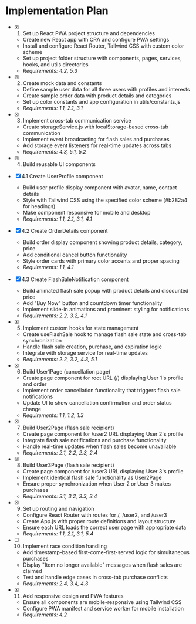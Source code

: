# Implementation Plan

- [x] 1. Set up React PWA project structure and dependencies





  - Create new React app with CRA and configure PWA settings
  - Install and configure React Router, Tailwind CSS with custom color scheme
  - Set up project folder structure with components, pages, services, hooks, and utils directories
  - _Requirements: 4.2, 5.3_

- [x] 2. Create mock data and constants





  - Define sample user data for all three users with profiles and interests
  - Create sample order data with product details and categories
  - Set up color constants and app configuration in utils/constants.js
  - _Requirements: 1.1, 2.1, 3.1_


- [x] 3. Implement cross-tab communication service




  - Create storageService.js with localStorage-based cross-tab communication
  - Implement event broadcasting for flash sales and purchases
  - Add storage event listeners for real-time updates across tabs
  - _Requirements: 4.3, 5.1, 5.2_

- [x] 4. Build reusable UI components





- [x] 4.1 Create UserProfile component


  - Build user profile display component with avatar, name, contact details
  - Style with Tailwind CSS using the specified color scheme (#b282a4 for headings)
  - Make component responsive for mobile and desktop
  - _Requirements: 1.1, 2.1, 3.1, 4.1_

- [x] 4.2 Create OrderDetails component


  - Build order display component showing product details, category, price
  - Add conditional cancel button functionality
  - Style order cards with primary color accents and proper spacing
  - _Requirements: 1.1, 4.1_

- [x] 4.3 Create FlashSaleNotification component


  - Build animated flash sale popup with product details and discounted price
  - Add "Buy Now" button and countdown timer functionality
  - Implement slide-in animations and prominent styling for notifications
  - _Requirements: 2.2, 3.2, 4.1_

- [x] 5. Implement custom hooks for state management





  - Create useFlashSale hook to manage flash sale state and cross-tab synchronization
  - Handle flash sale creation, purchase, and expiration logic
  - Integrate with storage service for real-time updates
  - _Requirements: 2.2, 3.2, 4.3, 5.1_

- [x] 6. Build User1Page (cancellation page)





  - Create page component for root URL (/) displaying User 1's profile and order
  - Implement order cancellation functionality that triggers flash sale notifications
  - Update UI to show cancellation confirmation and order status change
  - _Requirements: 1.1, 1.2, 1.3_

- [x] 7. Build User2Page (flash sale recipient)





  - Create page component for /user2 URL displaying User 2's profile
  - Integrate flash sale notifications and purchase functionality
  - Handle real-time updates when flash sales become unavailable
  - _Requirements: 2.1, 2.2, 2.3, 2.4_

- [x] 8. Build User3Page (flash sale recipient)





  - Create page component for /user3 URL displaying User 3's profile
  - Implement identical flash sale functionality as User2Page
  - Ensure proper synchronization when User 2 or User 3 makes purchases
  - _Requirements: 3.1, 3.2, 3.3, 3.4_

- [x] 9. Set up routing and navigation





  - Configure React Router with routes for /, /user2, and /user3
  - Create App.js with proper route definitions and layout structure
  - Ensure each URL loads the correct user page with appropriate data
  - _Requirements: 1.1, 2.1, 3.1, 5.4_

- [ ] 10. Implement race condition handling




  - Add timestamp-based first-come-first-served logic for simultaneous purchases
  - Display "Item no longer available" messages when flash sales are claimed
  - Test and handle edge cases in cross-tab purchase conflicts
  - _Requirements: 2.4, 3.4, 4.3_


- [x] 11. Add responsive design and PWA features




  - Ensure all components are mobile-responsive using Tailwind CSS
  - Configure PWA manifest and service worker for mobile installation
  - _Requirements: 4.2_

